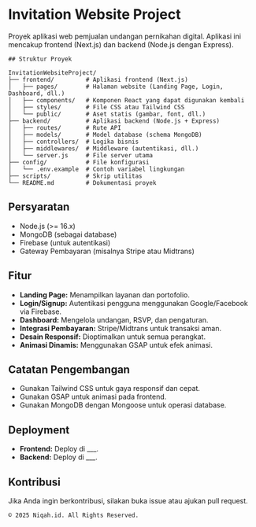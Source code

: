 # Invitation Website Project
Proyek aplikasi web pemjualan undangan pernikahan digital. Aplikasi ini mencakup frontend (Next.js) dan backend (Node.js dengan Express).
```
## Struktur Proyek

InvitationWebsiteProject/
├── frontend/         # Aplikasi frontend (Next.js)
│   ├── pages/        # Halaman website (Landing Page, Login, Dashboard, dll.)
│   ├── components/   # Komponen React yang dapat digunakan kembali
│   ├── styles/       # File CSS atau Tailwind CSS
│   └── public/       # Aset statis (gambar, font, dll.)
├── backend/          # Aplikasi backend (Node.js + Express)
│   ├── routes/       # Rute API
│   ├── models/       # Model database (schema MongoDB)
│   ├── controllers/  # Logika bisnis
│   ├── middlewares/  # Middleware (autentikasi, dll.)
│   └── server.js     # File server utama
├── config/           # File konfigurasi
│   └── .env.example  # Contoh variabel lingkungan
├── scripts/          # Skrip utilitas
└── README.md         # Dokumentasi proyek
```
## Persyaratan
- Node.js (>= 16.x)
- MongoDB (sebagai database)
- Firebase (untuk autentikasi)
- Gateway Pembayaran (misalnya Stripe atau Midtrans)

## Fitur
- **Landing Page:** Menampilkan layanan dan portofolio.
- **Login/Signup:** Autentikasi pengguna menggunakan Google/Facebook via Firebase.
- **Dashboard:** Mengelola undangan, RSVP, dan pengaturan.
- **Integrasi Pembayaran:** Stripe/Midtrans untuk transaksi aman.
- **Desain Responsif:** Dioptimalkan untuk semua perangkat.
- **Animasi Dinamis:** Menggunakan GSAP untuk efek animasi.

## Catatan Pengembangan
- Gunakan Tailwind CSS untuk gaya responsif dan cepat.
- Gunakan GSAP untuk animasi pada frontend.
- Gunakan MongoDB dengan Mongoose untuk operasi database.

## Deployment
- **Frontend:** Deploy di ___.
- **Backend:** Deploy di ___.

## Kontribusi
Jika Anda ingin berkontribusi, silakan buka issue atau ajukan pull request.
```
© 2025 Niqah.id. All Rights Reserved.
